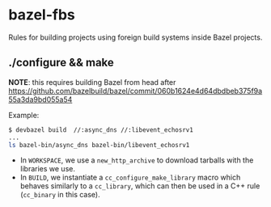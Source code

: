 # bazel-fbs
Rules for building projects using foreign build systems inside Bazel projects.

## ./configure && make

**NOTE**: this requires building Bazel from head after https://github.com/bazelbuild/bazel/commit/060b1624e4d64dbdbeb375f9a55a3da9bd055a54

Example:

```bash
$ devbazel build  //:async_dns //:libevent_echosrv1
...
ls bazel-bin/async_dns bazel-bin/libevent_echosrv1
```

* In `WORKSPACE`, we use a `new_http_archive` to download tarballs with the libraries we use.
* In `BUILD`, we instantiate a `cc_configure_make_library` macro which behaves similarly to a `cc_library`, which can then be used in a C++ rule (`cc_binary` in this case).
